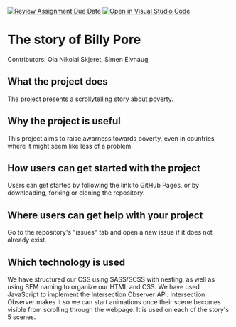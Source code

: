[![Review Assignment Due Date](https://classroom.github.com/assets/deadline-readme-button-24ddc0f5d75046c5622901739e7c5dd533143b0c8e959d652212380cedb1ea36.svg)](https://classroom.github.com/a/E1TYCvbT)
[![Open in Visual Studio Code](https://classroom.github.com/assets/open-in-vscode-718a45dd9cf7e7f842a935f5ebbe5719a5e09af4491e668f4dbf3b35d5cca122.svg)](https://classroom.github.com/online_ide?assignment_repo_id=10980800&assignment_repo_type=AssignmentRepo)


# The story of Billy Pore
Contributors: Ola Nikolai Skjeret, Simen Elvhaug

## What the project does
The project presents a scrollytelling story about poverty.

## Why the project is useful
This project aims to raise awarness towards poverty, even in countries where it might seem like less of a problem.

## How users can get started with the project
Users can get started by following the link to GitHub Pages, or by downloading, forking or cloning the repository.

## Where users can get help with your project
Go to the repository's "issues" tab and open a new issue if it does not already exist.

## Which technology is used
We have structured our CSS using SASS/SCSS with nesting, as well as using BEM naming to organize our HTML and CSS. We have used JavaScript to implement the Intersection Observer API. Intersection Observer makes it so we can start animations once their scene becomes visible from scrolling through the webpage. It is used on each of the story's 5 scenes.
